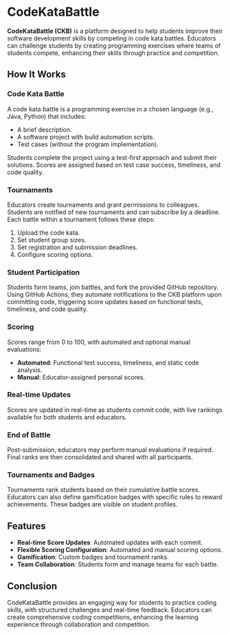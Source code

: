 # CodeKataBattle

**CodeKataBattle (CKB)** is a platform designed to help students improve their software development skills by competing in code kata battles. Educators can challenge students by creating programming exercises where teams of students compete, enhancing their skills through practice and competition.

## How It Works

### Code Kata Battle
A code kata battle is a programming exercise in a chosen language (e.g., Java, Python) that includes:
- A brief description.
- A software project with build automation scripts.
- Test cases (without the program implementation).

Students complete the project using a test-first approach and submit their solutions. Scores are assigned based on test case success, timeliness, and code quality.

### Tournaments
Educators create tournaments and grant permissions to colleagues. Students are notified of new tournaments and can subscribe by a deadline. Each battle within a tournament follows these steps:
1. Upload the code kata.
2. Set student group sizes.
3. Set registration and submission deadlines.
4. Configure scoring options.

### Student Participation
Students form teams, join battles, and fork the provided GitHub repository. Using GitHub Actions, they automate notifications to the CKB platform upon committing code, triggering score updates based on functional tests, timeliness, and code quality.

### Scoring
Scores range from 0 to 100, with automated and optional manual evaluations:
- **Automated**: Functional test success, timeliness, and static code analysis.
- **Manual**: Educator-assigned personal scores.

### Real-time Updates
Scores are updated in real-time as students commit code, with live rankings available for both students and educators.

### End of Battle
Post-submission, educators may perform manual evaluations if required. Final ranks are then consolidated and shared with all participants.

### Tournaments and Badges
Tournaments rank students based on their cumulative battle scores. Educators can also define gamification badges with specific rules to reward achievements. These badges are visible on student profiles.

## Features
- **Real-time Score Updates**: Automated updates with each commit.
- **Flexible Scoring Configuration**: Automated and manual scoring options.
- **Gamification**: Custom badges and tournament ranks.
- **Team Collaboration**: Students form and manage teams for each battle.

## Conclusion
CodeKataBattle provides an engaging way for students to practice coding skills, with structured challenges and real-time feedback. Educators can create comprehensive coding competitions, enhancing the learning experience through collaboration and competition.
